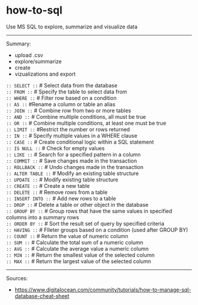 # how-to-sql

Use MS SQL to explore, summarize and visualize data

<hr />

Summary:

- upload .csv 
- explore/summarize 
- create 
- vizualizations and export

`:: SELECT ::` # Select data from the database <br>
`:: FROM ::` # Specify the table to select data from <br>
`:: WHERE ::` # Filter row based on a condition <br>
`:: AS ::` #Rename a column or table an alias <br>
`:: JOIN ::` # Combine row from two or more tables <br>
`:: AND ::` # Combine multiple conditions, all must be true <br>
`:: OR ::` # Combine multiple conditions, at least one must be true <br>
`:: LIMIT ::` #Restrict the number or rows returned <br>
`:: IN ::` # Specify multiple values in a WHERE clause <br>
`:: CASE ::` # Create conditional logic within a SQL statement <br>
`:: IS NULL ::` # Check for empty values <br>
`:: LIKE ::` # Search for a specified pattern in a column <br>
`:: COMMIT ::` # Save changes made in the transaction <br>
`:: ROLLBACK ::` # Undo changes made in the transaction <br>
`:: ALTER TABLE ::` # Modify an existing table structure <br>
`:: UPDATE ::` # Modify existing table structure <br>
`:: CREATE ::` # Create a new table <br>
`:: DELETE ::` # Remove rows from a table <br>
`:: INSERT INTO ::` # Add new rows to a table <br>
`:: DROP ::` # Delete a table or other object in the database <br>
`:: GROUP BY ::` # Group rows that have the same values in specified columns into a summary rows <br>
`:: ORDER BY ::` # Sort the result set of query by specified criteria <br>
`:: HAVING ::` # FIleter groups based on a condition (used after GROUP BY) <br>
`:: COUNT ::` # Return the value of numeric column <br>
`:: SUM ::` # Calculate the total sum of a numeric column <br>
`:: AVG ::` # Calculate the average value a numeric column <br>
`:: MIN ::` # Return the smallest value of the selected column <br>
`:: MAX ::` # Return the largest value of the selected column <br>



<hr />

Sources:

- https://www.digitalocean.com/community/tutorials/how-to-manage-sql-database-cheat-sheet
